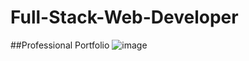 # Full-Stack-Web-Developer
##Professional Portfolio
![image](https://user-images.githubusercontent.com/82903685/123529842-07ea7880-d6ba-11eb-8da0-83d17615d716.png)
